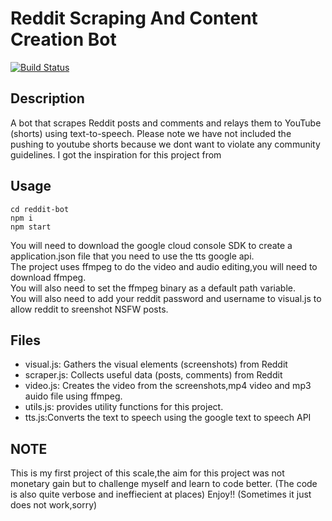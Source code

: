 # Reddit Scraping And Content Creation Bot
[![Build Status](https://travis-ci.org/joemccann/dillinger.svg?branch=master)](https://travis-ci.org/joemccann/dillinger)
## Description
A bot that scrapes Reddit posts and comments and relays them to YouTube (shorts) using text-to-speech.
Please note we have not included the pushing to youtube shorts because we dont want to violate any community guidelines.
I got the inspiration for this project from 

## Usage
```
cd reddit-bot
npm i
npm start
```
You will need to download the google cloud console SDK to create a application.json file that you need to use the tts google api.   
The project uses ffmpeg to do the video and audio editing,you will need to download ffmpeg.   
You will also need to set the ffmpeg binary as a default path variable.   
You will also need to add your reddit password and username to visual.js to allow reddit to sreenshot NSFW posts.


## Files
- visual.js: Gathers the visual elements (screenshots) from Reddit
- scraper.js: Collects useful data (posts, comments) from Reddit
- video.js: Creates the video from the screenshots,mp4 video and mp3 auido file using ffmpeg.
- utils.js: provides utility functions for this project.
- tts.js:Converts the text to speech using the google text to speech API
 ## NOTE
 This is my first project of this scale,the aim for this project was not monetary gain but to challenge myself and learn to code better.
 (The code is also quite verbose and ineffiecient at places)
 Enjoy!!
 (Sometimes it just does not work,sorry)

